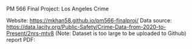 PM 566 Final Project: Los Angeles Crime

Website: https://mkhan58.github.io/pm566-finalproj/
Data source: https://data.lacity.org/Public-Safety/Crime-Data-from-2020-to-Present/2nrs-mtv8
(Note: Dataset is too large to be uploaded to Github)
report PDF: 
